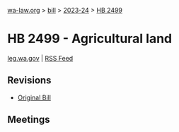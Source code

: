 [wa-law.org](/) > [bill](/bill/) > [2023-24](/bill/2023-24/) > [HB 2499](/bill/2023-24/hb/2499/)

# HB 2499 - Agricultural land
[leg.wa.gov](https://app.leg.wa.gov/billsummary?BillNumber=2499&Year=2023&Initiative=false) | [RSS Feed](./rss.xml)

## Revisions
* [Original Bill](1/)

## Meetings